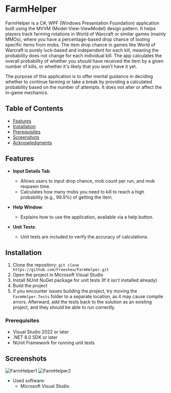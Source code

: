 # FarmHelper
FarmHelper is a C#, WPF (Windows Presentation Foundation) application built using the MVVM (Model-View-ViewModel) design pattern. It helps players track farming rotations in World of Warcraft or similar games (mainly MMOs), where you have a percentage-based drop chance of looting specific items from mobs. 
The item drop chance in games like World of Warcraft is purely luck-based and independent for each kill, meaning the probability does not change for each individual kill. The app calculates the overall probability of whether you *should* have received the item by a given number of kills, or whether it's likely that you *won't* have it yet. 

The purpose of this application is to offer mental guidance in deciding whether to continue farming or take a break by providing a calculated probability based on the number of attempts. It does not alter or affect the in-game mechanics.


## Table of Contents
- [Features](#features)
- [Installation](#installation)
- [Prerequisites](#prerequisites)
- [Screenshots](#screenshots)
- [Acknowledgments](#acknowledgments)

## Features
- **Input Details Tab**: 
  - Allows users to input drop chance, mob count per run, and mob respawn time.
  - Calculates how many mobs you need to kill to reach a high probability (e.g., 99.9%) of getting the item.

- **Help Window**: 
  - Explains how to use the application, available via a help button.

- **Unit Tests**: 
  - Unit tests are included to verify the accuracy of calculations.

## Installation
1. Clone the repository: `git clone https://github.com/Freeshea/FarmHelper.git`
2. Open the project in Microsoft Visual Studio
3. Install NUnit NuGet package for unit tests (If it isn't installed already)
4. Build the project
5. If you encounter issues building the project, try moving the `FarmHelper.Tests` folder to a separate location, as it may cause compile errors. Afterward, add the tests back to the solution as an existing project, and they should be able to run correctly.

### Prerequisites
- Visual Studio 2022 or later
- .NET 8.0 SDK or later
- NUnit Framework for running unit tests

## Screenshots
![FarmHelper1](https://github.com/user-attachments/assets/5ef88a24-e563-4cd3-b4f3-98da1f6f5235)
![FarmHelper2](https://github.com/user-attachments/assets/be274422-dad1-4708-9549-94b420969e35)

- Used software:
  - Microsoft Visual Studio
